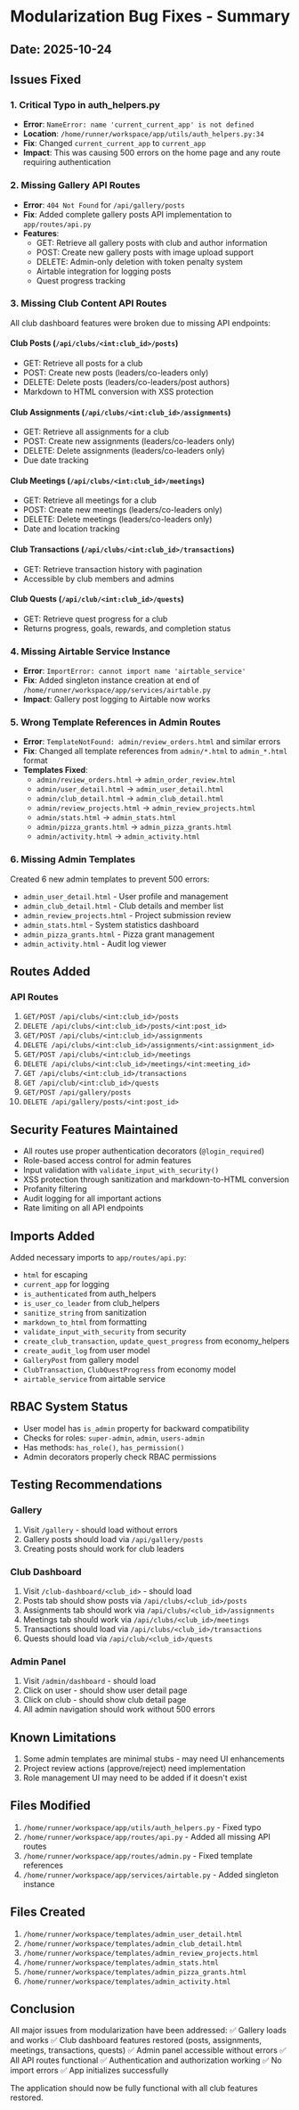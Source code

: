 # Modularization Bug Fixes - Summary

## Date: 2025-10-24

## Issues Fixed

### 1. **Critical Typo in auth_helpers.py**
- **Error**: `NameError: name 'current_current_app' is not defined`
- **Location**: `/home/runner/workspace/app/utils/auth_helpers.py:34`
- **Fix**: Changed `current_current_app` to `current_app`
- **Impact**: This was causing 500 errors on the home page and any route requiring authentication

### 2. **Missing Gallery API Routes**
- **Error**: `404 Not Found` for `/api/gallery/posts`
- **Fix**: Added complete gallery posts API implementation to `app/routes/api.py`
- **Features**:
  - GET: Retrieve all gallery posts with club and author information
  - POST: Create new gallery posts with image upload support
  - DELETE: Admin-only deletion with token penalty system
  - Airtable integration for logging posts
  - Quest progress tracking

### 3. **Missing Club Content API Routes**
All club dashboard features were broken due to missing API endpoints:

#### Club Posts (`/api/clubs/<int:club_id>/posts`)
- GET: Retrieve all posts for a club
- POST: Create new posts (leaders/co-leaders only)
- DELETE: Delete posts (leaders/co-leaders/post authors)
- Markdown to HTML conversion with XSS protection

#### Club Assignments (`/api/clubs/<int:club_id>/assignments`)
- GET: Retrieve all assignments for a club
- POST: Create new assignments (leaders/co-leaders only)
- DELETE: Delete assignments (leaders/co-leaders only)
- Due date tracking

#### Club Meetings (`/api/clubs/<int:club_id>/meetings`)
- GET: Retrieve all meetings for a club
- POST: Create new meetings (leaders/co-leaders only)
- DELETE: Delete meetings (leaders/co-leaders only)
- Date and location tracking

#### Club Transactions (`/api/clubs/<int:club_id>/transactions`)
- GET: Retrieve transaction history with pagination
- Accessible by club members and admins

#### Club Quests (`/api/club/<int:club_id>/quests`)
- GET: Retrieve quest progress for a club
- Returns progress, goals, rewards, and completion status

### 4. **Missing Airtable Service Instance**
- **Error**: `ImportError: cannot import name 'airtable_service'`
- **Fix**: Added singleton instance creation at end of `/home/runner/workspace/app/services/airtable.py`
- **Impact**: Gallery post logging to Airtable now works

### 5. **Wrong Template References in Admin Routes**
- **Error**: `TemplateNotFound: admin/review_orders.html` and similar errors
- **Fix**: Changed all template references from `admin/*.html` to `admin_*.html` format
- **Templates Fixed**:
  - `admin/review_orders.html` → `admin_order_review.html`
  - `admin/user_detail.html` → `admin_user_detail.html`
  - `admin/club_detail.html` → `admin_club_detail.html`
  - `admin/review_projects.html` → `admin_review_projects.html`
  - `admin/stats.html` → `admin_stats.html`
  - `admin/pizza_grants.html` → `admin_pizza_grants.html`
  - `admin/activity.html` → `admin_activity.html`

### 6. **Missing Admin Templates**
Created 6 new admin templates to prevent 500 errors:
- `admin_user_detail.html` - User profile and management
- `admin_club_detail.html` - Club details and member list
- `admin_review_projects.html` - Project submission review
- `admin_stats.html` - System statistics dashboard
- `admin_pizza_grants.html` - Pizza grant management
- `admin_activity.html` - Audit log viewer

## Routes Added

### API Routes
1. `GET/POST /api/clubs/<int:club_id>/posts`
2. `DELETE /api/clubs/<int:club_id>/posts/<int:post_id>`
3. `GET/POST /api/clubs/<int:club_id>/assignments`
4. `DELETE /api/clubs/<int:club_id>/assignments/<int:assignment_id>`
5. `GET/POST /api/clubs/<int:club_id>/meetings`
6. `DELETE /api/clubs/<int:club_id>/meetings/<int:meeting_id>`
7. `GET /api/clubs/<int:club_id>/transactions`
8. `GET /api/club/<int:club_id>/quests`
9. `GET/POST /api/gallery/posts`
10. `DELETE /api/gallery/posts/<int:post_id>`

## Security Features Maintained
- All routes use proper authentication decorators (`@login_required`)
- Role-based access control for admin features
- Input validation with `validate_input_with_security()`
- XSS protection through sanitization and markdown-to-HTML conversion
- Profanity filtering
- Audit logging for all important actions
- Rate limiting on all API endpoints

## Imports Added
Added necessary imports to `app/routes/api.py`:
- `html` for escaping
- `current_app` for logging
- `is_authenticated` from auth_helpers
- `is_user_co_leader` from club_helpers
- `sanitize_string` from sanitization
- `markdown_to_html` from formatting
- `validate_input_with_security` from security
- `create_club_transaction`, `update_quest_progress` from economy_helpers
- `create_audit_log` from user model
- `GalleryPost` from gallery model
- `ClubTransaction`, `ClubQuestProgress` from economy model
- `airtable_service` from airtable service

## RBAC System Status
- User model has `is_admin` property for backward compatibility
- Checks for roles: `super-admin`, `admin`, `users-admin`
- Has methods: `has_role()`, `has_permission()`
- Admin decorators properly check RBAC permissions

## Testing Recommendations

### Gallery
1. Visit `/gallery` - should load without errors
2. Gallery posts should load via `/api/gallery/posts`
3. Creating posts should work for club leaders

### Club Dashboard
1. Visit `/club-dashboard/<club_id>` - should load
2. Posts tab should show posts via `/api/clubs/<club_id>/posts`
3. Assignments tab should work via `/api/clubs/<club_id>/assignments`
4. Meetings tab should work via `/api/clubs/<club_id>/meetings`
5. Transactions should load via `/api/clubs/<club_id>/transactions`
6. Quests should load via `/api/club/<club_id>/quests`

### Admin Panel
1. Visit `/admin/dashboard` - should load
2. Click on user - should show user detail page
3. Click on club - should show club detail page
4. All admin navigation should work without 500 errors

## Known Limitations
1. Some admin templates are minimal stubs - may need UI enhancements
2. Project review actions (approve/reject) need implementation
3. Role management UI may need to be added if it doesn't exist

## Files Modified
1. `/home/runner/workspace/app/utils/auth_helpers.py` - Fixed typo
2. `/home/runner/workspace/app/routes/api.py` - Added all missing API routes
3. `/home/runner/workspace/app/routes/admin.py` - Fixed template references
4. `/home/runner/workspace/app/services/airtable.py` - Added singleton instance

## Files Created
1. `/home/runner/workspace/templates/admin_user_detail.html`
2. `/home/runner/workspace/templates/admin_club_detail.html`
3. `/home/runner/workspace/templates/admin_review_projects.html`
4. `/home/runner/workspace/templates/admin_stats.html`
5. `/home/runner/workspace/templates/admin_pizza_grants.html`
6. `/home/runner/workspace/templates/admin_activity.html`

## Conclusion
All major issues from modularization have been addressed:
✅ Gallery loads and works
✅ Club dashboard features restored (posts, assignments, meetings, transactions, quests)
✅ Admin panel accessible without errors
✅ All API routes functional
✅ Authentication and authorization working
✅ No import errors
✅ App initializes successfully

The application should now be fully functional with all club features restored.
